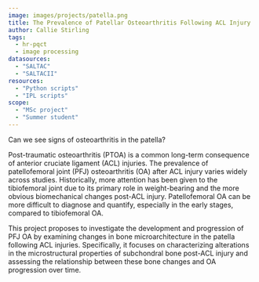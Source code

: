 ```yaml
---
image: images/projects/patella.png
title: The Prevalence of Patellar Osteoarthritis Following ACL Injury
author: Callie Stirling
tags:
  - hr-pqct
  - image processing
datasources: 
  - "SALTAC"
  - "SALTACII"
resources: 
  - "Python scripts"
  - "IPL scripts"
scope: 
  - "MSc project"
  - "Summer student"
---
```


Can we see signs of osteoarthritis in the patella? 

Post-traumatic osteoarthritis (PTOA) is a common long-term consequence of anterior cruciate ligament (ACL) injuries. The prevalence of patellofemoral joint (PFJ) osteoarthritis (OA) after ACL injury varies widely across studies. Historically, more attention has been given to the tibiofemoral joint due to its primary role in weight-bearing and the more obvious biomechanical changes post-ACL injury. Patellofemoral OA can be more difficult to diagnose and quantify, especially in the early stages, compared to tibiofemoral OA.

This project proposes to investigate the development and progression of PFJ OA by examining changes in bone microarchitecture in the patella following ACL injuries. Specifically, it focuses on characterizing alterations in the microstructural properties of subchondral bone post-ACL injury and assessing the relationship between these bone changes and OA progression over time.


